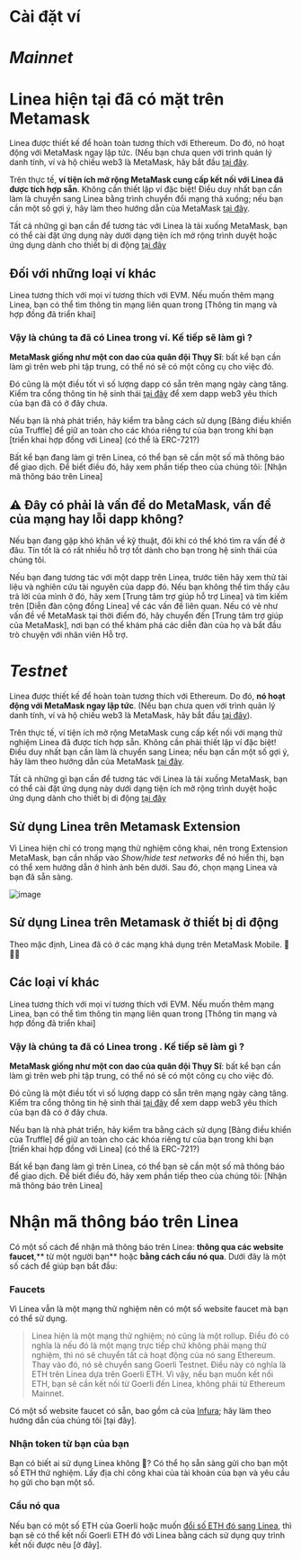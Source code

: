 # Cài đặt ví

# _Mainnet_

# Linea hiện tại đã có mặt trên Metamask 

Linea được thiết kế để hoàn toàn tương thích với Ethereum. Do đó, nó hoạt động với MetaMask ngay lập tức. (Nếu bạn chưa quen với trình quản lý danh tính, ví và hộ chiếu web3 là MetaMask, hãy bắt đầu [tại đây](https://support.metamask.io/hc/en-us/articles/360015489531).

Trên thực tế, **ví tiện ích mở rộng MetaMask cung cấp kết nối với Linea đã được tích hợp sẵn**. Không cần thiết lập ví đặc biệt! Điều duy nhất bạn cần làm là chuyển sang Linea bằng trình chuyển đổi mạng thả xuống; nếu bạn cần một số gợi ý, hãy làm theo hướng dẫn của MetaMask [tại đây](https://support.metamask.io/hc/en-us/articles/16367251716251).

Tất cả những gì bạn cần để tương tác với Linea là tải xuống MetaMask, bạn có thể cài đặt ứng dụng này dưới dạng tiện ích mở rộng trình duyệt hoặc ứng dụng dành cho thiết bị di động [tại đây](https://metamask.io/download/)

## Đối với những loại ví khác

Linea tương thích với mọi ví tương thích với EVM. Nếu muốn thêm mạng Linea, bạn có thể tìm thông tin mạng liên quan trong [Thông tin mạng và hợp đồng đã triển khai]

### Vậy là chúng ta đã có Linea trong ví. Kế tiếp sẽ làm gì ?

**MetaMask giống như một con dao của quân đội Thụy Sĩ**: bất kể bạn cần làm gì trên web phi tập trung, có thể nó sẽ có một công cụ cho việc đó.

Đó cũng là một điều tốt vì số lượng dapp có sẵn trên mạng ngày càng tăng. Kiểm tra cổng thông tin hệ sinh thái [tại đây](https://linea.build/apps) để xem dapp web3 yêu thích của bạn đã có ở đây chưa.

Nếu bạn là nhà phát triển, hãy kiểm tra bằng cách sử dụng [Bảng điều khiển của Truffle] để giữ an toàn cho các khóa riêng tư của bạn trong khi bạn [triển khai hợp đồng với Linea] (có thể là ERC-721?)

Bất kể bạn đang làm gì trên Linea, có thể bạn sẽ cần một số mã thông báo để giao dịch. Để biết điều đó, hãy xem phần tiếp theo của chúng tôi: [Nhận mã thông báo trên Linea]

## ⚠️ Đây có phải là vấn đề do MetaMask, vấn đề của mạng hay lỗi dapp không?

Nếu bạn đang gặp khó khăn về kỹ thuật, đôi khi có thể khó tìm ra vấn đề ở đâu. Tin tốt là có rất nhiều hỗ trợ tốt dành cho bạn trong hệ sinh thái của chúng tôi.

Nếu bạn đang tương tác với một dapp trên Linea, trước tiên hãy xem thử tài liệu và nghiên cứu tài nguyên của dapp đó. Nếu bạn không thể tìm thấy câu trả lời của mình ở đó, hãy xem [Trung tâm trợ giúp hỗ trợ Linea] và tìm kiếm trên [Diễn đàn cộng đồng Linea] về các vấn đề liên quan. Nếu có vẻ như vấn đề về MetaMask tại thời điểm đó, hãy chuyển đến [Trung tâm trợ giúp của MetaMask], nơi bạn có thể khám phá các diễn đàn của họ và bắt đầu trò chuyện với nhân viên Hỗ trợ.


# _Testnet_

Linea được thiết kế để hoàn toàn tương thích với Ethereum. Do đó, **nó hoạt động với MetaMask ngay lập tức**. (Nếu bạn chưa quen với trình quản lý danh tính, ví và hộ chiếu web3 là MetaMask, hãy bắt đầu [tại đây](https://support.metamask.io/hc/en-us/articles/360015489531)).

Trên thực tế, ví tiện ích mở rộng MetaMask cung cấp kết nối với mạng thử nghiệm Linea đã được tích hợp sẵn. Không cần phải thiết lập ví đặc biệt! Điều duy nhất bạn cần làm là chuyển sang Linea; nếu bạn cần một số gợi ý, hãy làm theo hướng dẫn của MetaMask [tại đây](https://support.metamask.io/hc/en-us/articles/16367251716251).

Tất cả những gì bạn cần để tương tác với Linea là tải xuống MetaMask, bạn có thể cài đặt ứng dụng này dưới dạng tiện ích mở rộng trình duyệt hoặc ứng dụng dành cho thiết bị di động [tại đây](https://metamask.io/download/)

## Sử dụng Linea trên Metamask Extension

Vì Linea hiện chỉ có trong mạng thử nghiệm công khai, nên trong Extension MetaMask, bạn cần nhấp vào _Show/hide test networks_ để nó hiển thị, bạn có thể xem hướng dẫn ở hình ảnh bên dưới. Sau đó, chọn mạng Linea và bạn đã sẵn sàng.

![image](https://github.com/denath1707/LineaDocsVietNam/assets/35452526/23508fc4-aad0-4ad1-b21d-c9dac3a2ee0d)

## Sử dụng Linea trên Metamask ở thiết bị di động

Theo mặc định, Linea đã có ở các mạng khả dụng trên MetaMask Mobile. 💖🦊🚀

## Các loại ví khác

Linea tương thích với mọi ví tương thích với EVM. Nếu muốn thêm mạng Linea, bạn có thể tìm thông tin mạng liên quan trong [Thông tin mạng và hợp đồng đã triển khai]

### Vậy là chúng ta đã có Linea trong . Kế tiếp sẽ làm gì ?

**MetaMask giống như một con dao của quân đội Thụy Sĩ**: bất kể bạn cần làm gì trên web phi tập trung, có thể nó sẽ có một công cụ cho việc đó.

Đó cũng là một điều tốt vì số lượng dapp có sẵn trên mạng ngày càng tăng. Kiểm tra cổng thông tin hệ sinh thái [tại đây](https://linea.build/apps) để xem dapp web3 yêu thích của bạn đã có ở đây chưa.

Nếu bạn là nhà phát triển, hãy kiểm tra bằng cách sử dụng [Bảng điều khiển của Truffle] để giữ an toàn cho các khóa riêng tư của bạn trong khi bạn [triển khai hợp đồng với Linea] (có thể là ERC-721?)

Bất kể bạn đang làm gì trên Linea, có thể bạn sẽ cần một số mã thông báo để giao dịch. Để biết điều đó, hãy xem phần tiếp theo của chúng tôi: [Nhận mã thông báo trên Linea]

# Nhận mã thông báo trên Linea​

Có một số cách để nhận mã thông báo trên Linea: **thông qua các website faucet**,** từ một người bạn** hoặc **bằng cách cầu nó qua**. Dưới đây là một số cách để giúp bạn bắt đầu:

### Faucets

Vì Linea vẫn là một mạng thử nghiệm nên có một số website faucet mà bạn có thể sử dụng. 
> Linea hiện là một mạng thử nghiệm; nó cũng là một rollup. Điều đó có nghĩa là nếu đó là một mạng trực tiếp chứ không   phải mạng thử nghiệm, thì nó sẽ chuyển tất cả hoạt động của nó sang Ethereum. Thay vào đó, nó sẽ chuyển sang Goerli Testnet. Điều này có nghĩa là ETH trên Linea dựa trên Goerli ETH. 
> Vì vậy, nếu bạn muốn kết nối ETH, bạn sẽ cần kết nối từ Goerli đến Linea, không phải từ Ethereum Mainnet. 

Có một số website faucet có sẵn, bao gồm cả của [Infura](https://www.infura.io/faucet/linea); hãy làm theo hướng dẫn của chúng tôi [tại đây].

### Nhận token từ bạn của bạn

Bạn có biết ai sử dụng Linea không 🐳?
Có thể họ sẵn sàng gửi cho bạn một số ETH thử nghiệm. Lấy địa chỉ công khai của tài khoản của bạn và yêu cầu họ gửi cho bạn một số.

### Cầu nó qua

Nếu bạn có một số ETH của Goerli hoặc muốn [đổi số ETH đó sang Linea](https://support.metamask.io/hc/en-us/articles/4415426473499-Third-party-swaps-platforms), thì bạn sẽ có thể kết nối Goerli ETH đó với Linea bằng cách sử dụng quy trình kết nối được nêu [ở đây].

